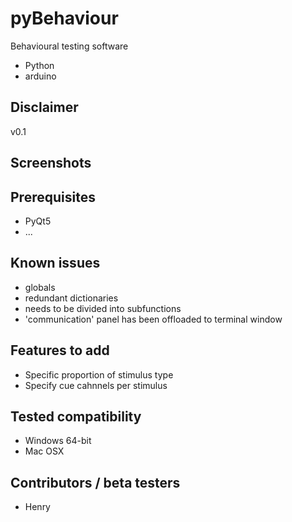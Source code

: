 # pyBehaviour
Behavioural testing software
* Python
* arduino

## Disclaimer
v0.1

## Screenshots

## Prerequisites
* PyQt5
* ...

## Known issues
* globals
* redundant dictionaries
* needs to be divided into subfunctions
* 'communication' panel has been offloaded to terminal window

## Features to add
* Specific proportion of stimulus type
* Specify cue cahnnels per stimulus

## Tested compatibility
* Windows 64-bit
* Mac OSX

## Contributors / beta testers
* Henry
